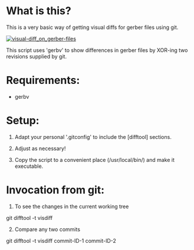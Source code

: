 
What is this?
=============

This is a very basic way of getting visual diffs for gerber files using git.

[![visual-diff_on_gerber-files](/pics/gerber-visual-diff.png)](/scripts/visual-diffs_on_gerber-files/pics/gerber-visual-diff.png)

This script uses 'gerbv' to show differences in gerber files by XOR-ing two revisions supplied by git.


Requirements:
=============

* gerbv


Setup:
======

1) Adapt your personal '.gitconfig' to include the [difftool] sections.

2) Adjust as necessary!

3) Copy the script to a convenient place (/usr/local/bin/) and make it executable.


Invocation from git:
====================

1) To see the changes in the current working tree

git difftool -t visdiff

2) Compare any two commits

git difftool -t visdiff commit-ID-1 commit-ID-2


